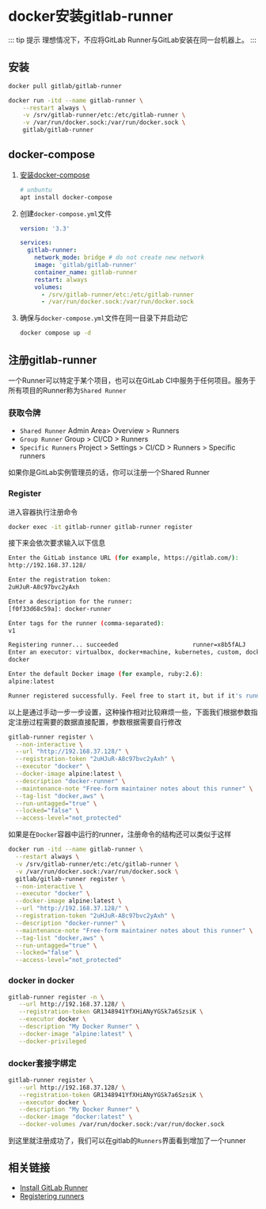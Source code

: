 # docker安装gitlab-runner

::: tip 提示
理想情况下，不应将GitLab Runner与GitLab安装在同一台机器上。
:::

## 安装

```bash
docker pull gitlab/gitlab-runner
```

```bash
docker run -itd --name gitlab-runner \
    --restart always \
    -v /srv/gitlab-runner/etc:/etc/gitlab-runner \
    -v /var/run/docker.sock:/var/run/docker.sock \
    gitlab/gitlab-runner
```

## docker-compose

1. [安装docker-compose](https://docs.docker.com/compose/install/)

   ```bash
   # unbuntu
   apt install docker-compose
   ```

2. 创建`docker-compose.yml`文件

   ```yaml
   version: '3.3'

   services:
     gitlab-runner:
       network_mode: bridge # do not create new network
       image: 'gitlab/gitlab-runner'
       container_name: gitlab-runner
       restart: always
       volumes:
         - /srv/gitlab-runner/etc:/etc/gitlab-runner
         - /var/run/docker.sock:/var/run/docker.sock
   ```

3. 确保与`docker-compose.yml`文件在同一目录下并启动它

   ```bash
   docker compose up -d
   ```

## 注册gitlab-runner

一个Runner可以特定于某个项目，也可以在GitLab CI中服务于任何项目。服务于所有项目的Runner称为`Shared Runner`

### 获取令牌

* `Shared Runner` Admin Area> Overview > Runners
* `Group Runner` Group > CI/CD > Runners
* `Specific Runners` Project > Settings > CI/CD > Runners > Specific runners

如果你是GitLab实例管理员的话，你可以注册一个Shared Runner

### Register

进入容器执行注册命令

```bash
docker exec -it gitlab-runner gitlab-runner register
```

接下来会依次要求输入以下信息

```bash
Enter the GitLab instance URL (for example, https://gitlab.com/):
http://192.168.37.128/

Enter the registration token:
2uHJuR-A8c97bvc2yAxh

Enter a description for the runner:
[f0f33d68c59a]: docker-runner

Enter tags for the runner (comma-separated):
v1

Registering runner... succeeded                     runner=x8b5fALJ
Enter an executor: virtualbox, docker+machine, kubernetes, custom, docker, docker-ssh, parallels, shell, ssh, docker-ssh+machine:
docker

Enter the default Docker image (for example, ruby:2.6):
alpine:latest

Runner registered successfully. Feel free to start it, but if it's running already the config should be automatically reloaded!
```

以上是通过手动一步一步设置，这种操作相对比较麻烦一些，下面我们根据参数指定注册过程需要的数据直接配置，参数根据需要自行修改

```bash
gitlab-runner register \
  --non-interactive \
  --url "http://192.168.37.128/" \
  --registration-token "2uHJuR-A8c97bvc2yAxh" \
  --executor "docker" \
  --docker-image alpine:latest \
  --description "docker-runner" \
  --maintenance-note "Free-form maintainer notes about this runner" \
  --tag-list "docker,aws" \
  --run-untagged="true" \
  --locked="false" \
  --access-level="not_protected"
```

如果是在`Docker`容器中运行的runner，注册命令的结构还可以类似于这样

```bash
docker run -itd --name gitlab-runner \
  --restart always \
  -v /srv/gitlab-runner/etc:/etc/gitlab-runner \
  -v /var/run/docker.sock:/var/run/docker.sock \
  gitlab/gitlab-runner register \
  --non-interactive \
  --executor "docker" \
  --docker-image alpine:latest \
  --url "http://192.168.37.128/" \
  --registration-token "2uHJuR-A8c97bvc2yAxh" \
  --description "docker-runner" \
  --maintenance-note "Free-form maintainer notes about this runner" \
  --tag-list "docker,aws" \
  --run-untagged="true" \
  --locked="false" \
  --access-level="not_protected"
```

### docker in docker

```bash
gitlab-runner register -n \
   --url http://192.168.37.128/ \
   --registration-token GR1348941YfXHiANyYGSk7a6SzsiK \
   --executor docker \
   --description "My Docker Runner" \
   --docker-image "alpine:latest" \
   --docker-privileged
```

### docker套接字绑定

```bash
gitlab-runner register \
   --url http://192.168.37.128/ \
   --registration-token GR1348941YfXHiANyYGSk7a6SzsiK \
   --executor docker \
   --description "My Docker Runner" \
   --docker-image "docker:latest" \
   --docker-volumes /var/run/docker.sock:/var/run/docker.sock
```

到这里就注册成功了，我们可以在gitlab的`Runners`界面看到增加了一个runner

## 相关链接

* [Install GitLab Runner](https://docs.gitlab.com/runner/install/ 'Install GitLab Runner')
* [Registering runners](https://docs.gitlab.com/runner/register/ 'Registering runners')

